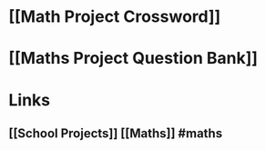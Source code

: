 
# [[Math Project Crossword]]
# [[Maths Project Question Bank]]
# Links
## [[School Projects]] [[Maths]] #maths
